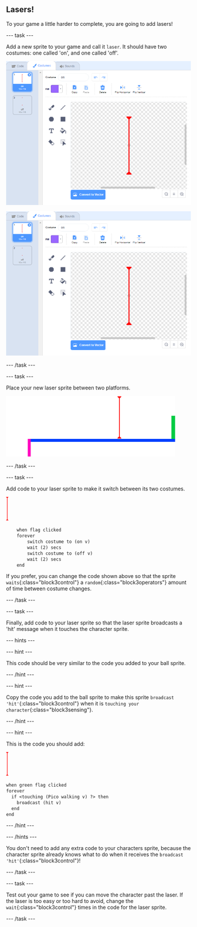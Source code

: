 ## Lasers!

To your game a little harder to complete, you are going to add lasers!

--- task ---

Add a new sprite to your game and call it `laser`. It should have two costumes: one called 'on', and one called 'off'.

![screenshot](images/dodge-lasers-costume1.png)

![screenshot](images/dodge-lasers-costume1.png)

--- /task ---

--- task ---

Place your new laser sprite between two platforms.

![screenshot](images/dodge-lasers-position.png)

--- /task ---

--- task ---

Add code to your laser sprite to make it switch between its two costumes.

![laser sprite](images/laser_sprite.png)

```blocks3
	when flag clicked
	forever
		switch costume to (on v)
		wait (2) secs
		switch costume to (off v)
		wait (2) secs
	end
```

If you prefer, you can change the code shown above so that the sprite `waits`{:class="block3control"} a `random`{:class="block3operators"} amount of time between costume changes.

--- /task ---

--- task ---

Finally, add code to your laser sprite so that the laser sprite broadcasts a 'hit' message when it touches the character sprite. 

--- hints ---

--- hint ---

This code should be very similar to the code you added to your ball sprite.

--- /hint ---

--- hint ---

Copy the code you add to the ball sprite to make this sprite `broadcast 'hit'`{:class="block3control"} when it is `touching your character`{:class="block3sensing"}.

--- /hint ---

--- hint ---

This is the code you should add:

![laser sprite](images/laser_sprite.png)

```blocks3
when green flag clicked
forever 
  if <touching (Pico walking v) ?> then 
    broadcast (hit v)
  end
end
```

--- /hint ---

--- /hints ---

You don't need to add any extra code to your characters sprite, because the character sprite already knows what to do when it receives the `broadcast 'hit'`{:class="block3control"}!

--- /task ---

--- task ---

Test out your game to see if you can move the character past the laser. If the laser is too easy or too hard to avoid, change the `wait`{:class="block3control"} times in the code for the laser sprite.

--- /task ---
